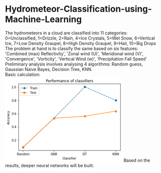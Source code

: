 # Hydrometeor-Classification-using-Machine-Learning
The hydrometeors in a cloud are classified into 11 categories: <br>
0=Unclassified, 1=Drizzle, 2=Rain, 4=Ice Crystals, 5=Wet Snow, 6=Vertical Ice, 7=Low Density Graupel, 8=High Density Graupel, 9=Hail, 10=Big Drops <br>
The problem at hand is to classify the same based on six features: <br>
'Combined (max) Reflectivity', 'Zonal wind (U)', 'Meridional wind (V)', 'Convergence', 'Vorticity', 'Vertical Wind (w)', 'Precipitation Fall Speed' <br>
Preliminary analysis involves analysing 4 algorithms: Random guess, Gaussian Naive Bayes, Decision Tree, KNN.<br>
Basic calculation:
![Accuracy for baseline model](https://github.com/yashgokhale/Hydrometeor-Classification-using-Machine-Learning/blob/master/acc.png)
Based on the results, deeper neural networks will be built.

